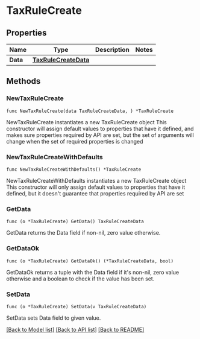 # TaxRuleCreate

## Properties

Name | Type | Description | Notes
------------ | ------------- | ------------- | -------------
**Data** | [**TaxRuleCreateData**](TaxRuleCreateData.md) |  | 

## Methods

### NewTaxRuleCreate

`func NewTaxRuleCreate(data TaxRuleCreateData, ) *TaxRuleCreate`

NewTaxRuleCreate instantiates a new TaxRuleCreate object
This constructor will assign default values to properties that have it defined,
and makes sure properties required by API are set, but the set of arguments
will change when the set of required properties is changed

### NewTaxRuleCreateWithDefaults

`func NewTaxRuleCreateWithDefaults() *TaxRuleCreate`

NewTaxRuleCreateWithDefaults instantiates a new TaxRuleCreate object
This constructor will only assign default values to properties that have it defined,
but it doesn't guarantee that properties required by API are set

### GetData

`func (o *TaxRuleCreate) GetData() TaxRuleCreateData`

GetData returns the Data field if non-nil, zero value otherwise.

### GetDataOk

`func (o *TaxRuleCreate) GetDataOk() (*TaxRuleCreateData, bool)`

GetDataOk returns a tuple with the Data field if it's non-nil, zero value otherwise
and a boolean to check if the value has been set.

### SetData

`func (o *TaxRuleCreate) SetData(v TaxRuleCreateData)`

SetData sets Data field to given value.



[[Back to Model list]](../README.md#documentation-for-models) [[Back to API list]](../README.md#documentation-for-api-endpoints) [[Back to README]](../README.md)


